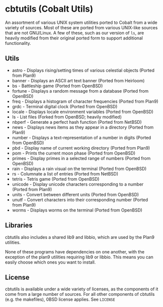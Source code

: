 # cbtutils (Cobalt Utils)

An assortment of various UNIX system utilities ported to Cobalt from a wide variety of sources. Most of these are ported from various UNIX-like sources that are not GNU/Linux. A few of these, such as our version of `ls`, are heavily modified from their original ported form to support additional functionality.

## Utils
* astro - Displays rising/setting times of various celestial objects (Ported from Plan9)
* banner - Displays an ASCII art text banner (Ported from Heirloom)
* bs - Battleship game (Ported from OpenBSD)
* fortune - Displays a random message from a database (Ported from OpenBSD)
* freq - Displays a histogram of character frequencies (Ported from Plan9)
* grdc - Terminal digital clock (Ported from OpenBSD)
* locale - Displays locale environment variables (Ported from OpenBSD)
* ls - List files (Forked from OpenBSD; heavily modified)
* nbperf - Generate a perfect hash function (Ported from NetBSD)
* news - Displays news items as they appear in a directory (Ported from Plan9)
* number - Displays a text-representation of a number in digits (Ported from OpenBSD)
* pbd - Display name of current working directory (Ported from Plan9)
* pom - Prints the current moon phase (Ported from OpenBSD)
* primes - Display primes in a selected range of numbers (Ported from OpenBSD)
* rain - Displays a rain visual on the terminal (Ported from OpenBSD)
* rs - Columnate a list of entries (Ported from NetBSD)
* tetris - Tetris game (Ported from OpenBSD)
* unicode - Display unicode characters corresponding to a number (Ported from Plan9)
* units - Convert between different units (Ported from OpenBSD)
* unutf - Convert characters into their corresponding number (Ported from Plan9)
* worms - Displays worms on the terminal (Ported from OpenBSD)

## Libraries
cbtutils also includes a shared lib9 and libbio, which are used by the Plan9 utilities.

None of these programs have dependencies on one another, with the exception of the plan9 utilities requiring lib9 or libbio. This means you can easily choose which ones you want to install.

## License
cbtutils is available under a wide variety of licenses, as the components of it come from a large number of sources. For all other components of cbtutils (e.g. the makefiles), 0BSD license applies. See `LICENSE`
